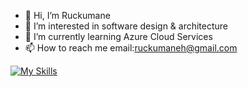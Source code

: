 - 👋 Hi, I’m Ruckumane
- 👀 I’m interested in software design & architecture
- 🌱 I’m currently learning Azure Cloud Services
- 📫 How to reach me email:ruckumaneh@gmail.com

[![My Skills](https://skillicons.dev/icons?i=js,html,css,wasm)](https://skillicons.dev)

<!---
rucks15/rucks15 is a ✨ special ✨ repository because its `README.md` (this file) appears on your GitHub profile.
You can click the Preview link to take a look at your changes.
--->
